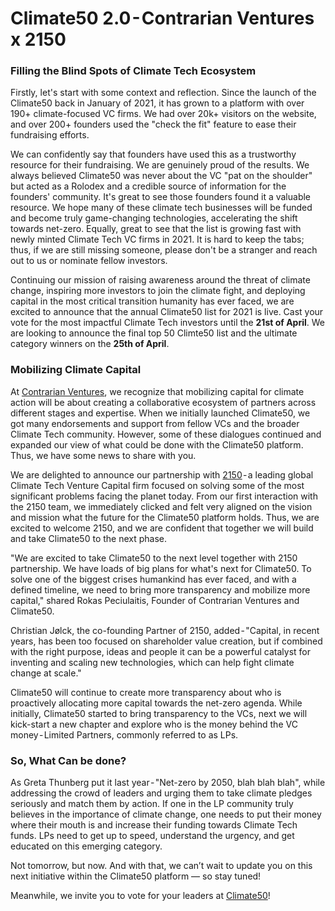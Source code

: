 # Climate50 2.0 - Contrarian Ventures x 2150

### Filling the Blind Spots of Climate Tech Ecosystem
Firstly, let's start with some context and reflection. Since the launch of the Climate50 back in January of 2021, it has grown to a platform with over 190+ climate-focused VC firms. We had over 20k+ visitors on the website, and over 200+ founders used the "check the fit" feature to ease their fundraising efforts.

We can confidently say that founders have used this as a trustworthy resource for their fundraising. We are genuinely proud of the results. We always believed Climate50 was never about the VC "pat on the shoulder" but acted as a Rolodex and a credible source of information for the founders' community. It's great to see those founders found it a valuable resource. We hope many of these climate tech businesses will be funded and become truly game-changing technologies, accelerating the shift towards net-zero. Equally, great to see that the list is growing fast with newly minted Climate Tech VC firms in 2021. It is hard to keep the tabs; thus, if we are still missing someone, please don't be a stranger and reach out to us or nominate fellow investors.

Continuing our mission of raising awareness around the threat of climate change, inspiring more investors to join the climate fight, and deploying capital in the most critical transition humanity has ever faced, we are excited to announce that the annual Climate50 list for 2021 is live. Cast your vote for the most impactful Climate Tech investors until the **21st of April**. We are looking to announce the final top 50 Climte50 list and the ultimate category winners on the **25th of April**.

### Mobilizing Climate Capital
At [Contrarian Ventures](https://www.cventures.vc/), we recognize that mobilizing capital for climate action will be about creating a collaborative ecosystem of partners across different stages and expertise. When we initially launched Climate50, we got many endorsements and support from fellow VCs and the broader Climate Tech community. However, some of these dialogues continued and expanded our view of what could be done with the Climate50 platform. Thus, we have some news to share with you.

We are delighted to announce our partnership with [2150](https://www.2150.vc/) - a leading global Climate Tech Venture Capital firm focused on solving some of the most significant problems facing the planet today. From our first interaction with the 2150 team, we immediately clicked and felt very aligned on the vision and mission what the future for the Climate50 platform holds. Thus, we are excited to welcome 2150, and we are confident that together we will build and take Climate50 to the next phase.

"We are excited to take Climate50 to the next level together with 2150 partnership. We have loads of big plans for what's next for Climate50. To solve one of the biggest crises humankind has ever faced, and with a defined timeline, we need to bring more transparency and mobilize more capital," shared Rokas Peciulaitis, Founder of Contrarian Ventures and Climate50.

Christian Jølck, the co-founding Partner of 2150, added - "Capital, in recent years, has been too focused on shareholder value creation, but if combined with the right purpose, ideas and people it can be a powerful catalyst for inventing and scaling new technologies, which can help fight climate change at scale."

Climate50 will continue to create more transparency about who is proactively allocating more capital towards the net-zero agenda. While initially, Climate50 started to bring transparency to the VCs, next we will kick-start a new chapter and explore who is the money behind the VC money - Limited Partners, commonly referred to as LPs.

### So, What Can be done?
As Greta Thunberg put it last year - "Net-zero by 2050, blah blah blah", while addressing the crowd of leaders and urging them to take climate pledges seriously and match them by action. If one in the LP community truly believes in the importance of climate change, one needs to put their money where their mouth is and increase their funding towards Climate Tech funds. LPs need to get up to speed, understand the urgency, and get educated on this emerging category.

Not tomorrow, but now. And with that, we can’t wait to update you on this next initiative within the Climate50 platform — so stay tuned!

Meanwhile, we invite you to vote for your leaders at [Climate50](https://climate50.com/)!
